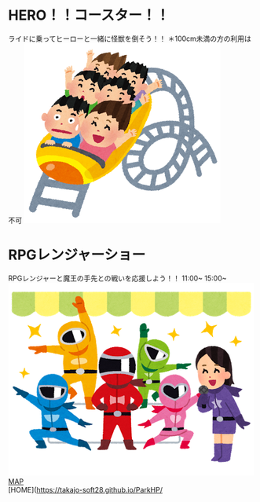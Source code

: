 #  HERO！！コースター！！
ライドに乗ってヒーローと一緒に怪獣を倒そう！！
＊100cm未満の方の利用は不可
![桜](rollercoaster.png) 

# RPGレンジャーショー
RPGレンジャーと魔王の手先との戦いを応援しよう！！
11:00~  15:00~
![桜](ranger_hero_show.png)  
[MAP](https://takajo-soft22.github.io/attraction_map/)  
[HOME](https://takajo-soft28.github.io/ParkHP/
